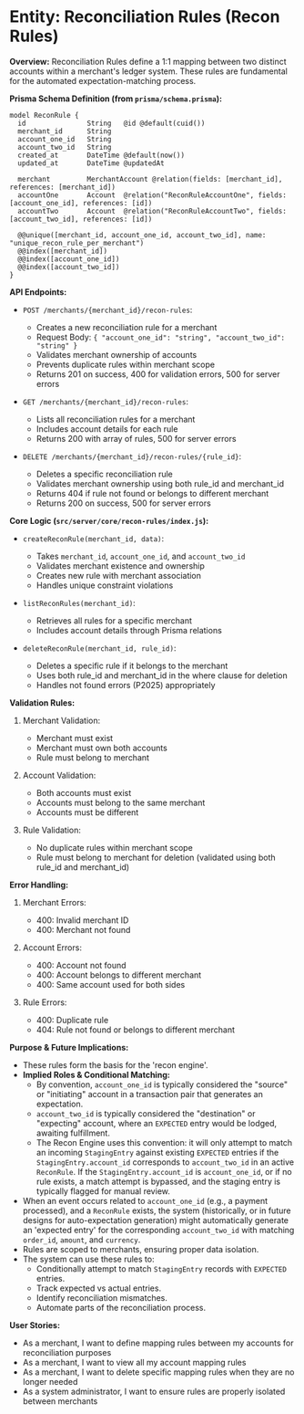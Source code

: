 # Entity: Reconciliation Rules (Recon Rules)

**Overview:**
Reconciliation Rules define a 1:1 mapping between two distinct accounts within a merchant's ledger system. These rules are fundamental for the automated expectation-matching process.

**Prisma Schema Definition (from `prisma/schema.prisma`):**

```prisma
model ReconRule {
  id               String   @id @default(cuid())
  merchant_id      String
  account_one_id   String
  account_two_id   String
  created_at       DateTime @default(now())
  updated_at       DateTime @updatedAt

  merchant         MerchantAccount @relation(fields: [merchant_id], references: [merchant_id])
  accountOne       Account  @relation("ReconRuleAccountOne", fields: [account_one_id], references: [id])
  accountTwo       Account  @relation("ReconRuleAccountTwo", fields: [account_two_id], references: [id])

  @@unique([merchant_id, account_one_id, account_two_id], name: "unique_recon_rule_per_merchant")
  @@index([merchant_id])
  @@index([account_one_id])
  @@index([account_two_id])
}
```

**API Endpoints:**

- `POST /merchants/{merchant_id}/recon-rules`:

  - Creates a new reconciliation rule for a merchant
  - Request Body: `{ "account_one_id": "string", "account_two_id": "string" }`
  - Validates merchant ownership of accounts
  - Prevents duplicate rules within merchant scope
  - Returns 201 on success, 400 for validation errors, 500 for server errors

- `GET /merchants/{merchant_id}/recon-rules`:

  - Lists all reconciliation rules for a merchant
  - Includes account details for each rule
  - Returns 200 with array of rules, 500 for server errors

- `DELETE /merchants/{merchant_id}/recon-rules/{rule_id}`:
  - Deletes a specific reconciliation rule
  - Validates merchant ownership using both rule_id and merchant_id
  - Returns 404 if rule not found or belongs to different merchant
  - Returns 200 on success, 500 for server errors

**Core Logic (`src/server/core/recon-rules/index.js`):**

- `createReconRule(merchant_id, data)`:

  - Takes `merchant_id`, `account_one_id`, and `account_two_id`
  - Validates merchant existence and ownership
  - Creates new rule with merchant association
  - Handles unique constraint violations

- `listReconRules(merchant_id)`:

  - Retrieves all rules for a specific merchant
  - Includes account details through Prisma relations

- `deleteReconRule(merchant_id, rule_id)`:
  - Deletes a specific rule if it belongs to the merchant
  - Uses both rule_id and merchant_id in the where clause for deletion
  - Handles not found errors (P2025) appropriately

**Validation Rules:**

1. Merchant Validation:

   - Merchant must exist
   - Merchant must own both accounts
   - Rule must belong to merchant

2. Account Validation:

   - Both accounts must exist
   - Accounts must belong to the same merchant
   - Accounts must be different

3. Rule Validation:
   - No duplicate rules within merchant scope
   - Rule must belong to merchant for deletion (validated using both rule_id and merchant_id)

**Error Handling:**

1. Merchant Errors:

   - 400: Invalid merchant ID
   - 400: Merchant not found

2. Account Errors:

   - 400: Account not found
   - 400: Account belongs to different merchant
   - 400: Same account used for both sides

3. Rule Errors:
   - 400: Duplicate rule
   - 404: Rule not found or belongs to different merchant

**Purpose & Future Implications:**

- These rules form the basis for the 'recon engine'.
- **Implied Roles & Conditional Matching:**
    - By convention, `account_one_id` is typically considered the "source" or "initiating" account in a transaction pair that generates an expectation.
    - `account_two_id` is typically considered the "destination" or "expecting" account, where an `EXPECTED` entry would be lodged, awaiting fulfillment.
    - The Recon Engine uses this convention: it will only attempt to match an incoming `StagingEntry` against existing `EXPECTED` entries if the `StagingEntry.account_id` corresponds to `account_two_id` in an active `ReconRule`. If the `StagingEntry.account_id` is `account_one_id`, or if no rule exists, a match attempt is bypassed, and the staging entry is typically flagged for manual review.
- When an event occurs related to `account_one_id` (e.g., a payment processed), and a `ReconRule` exists, the system (historically, or in future designs for auto-expectation generation) might automatically generate an 'expected entry' for the corresponding `account_two_id` with matching `order_id`, `amount`, and `currency`.
- Rules are scoped to merchants, ensuring proper data isolation.
- The system can use these rules to:
  - Conditionally attempt to match `StagingEntry` records with `EXPECTED` entries.
  - Track expected vs actual entries.
  - Identify reconciliation mismatches.
  - Automate parts of the reconciliation process.

**User Stories:**

- As a merchant, I want to define mapping rules between my accounts for reconciliation purposes
- As a merchant, I want to view all my account mapping rules
- As a merchant, I want to delete specific mapping rules when they are no longer needed
- As a system administrator, I want to ensure rules are properly isolated between merchants
